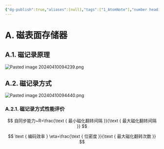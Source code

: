 ```yaml
---
{"dg-publish":true,"aliases":[null],"tags":["1_AtomNote"],"number headings":"auto, first-level 1, max 6, A.1.","Created-Date":"2024-04-10 09:41:55","Modified-Date":"2024-04-18 11:53:22","permalink":"/A01_Lessons/Ab03_计算机组织与体系结构/外部存储系统/","dgPassFrontmatter":true}
---
```





# A. 磁表面存储器



## A.1. 磁记录原理

![Pasted image 20240410094239.png](/img/user/Z02_ObFiles/Attachments/Pasted%20image%2020240410094239.png)





## A.2. 磁记录方式

![Pasted image 20240410094440.png](/img/user/Z02_ObFiles/Attachments/Pasted%20image%2020240410094440.png)



### A.2.1. 磁记录方式性能评价



$$
自同步能力~R=\frac{\text { 最小磁化翻转间隔 }}{\text { 最大磁化翻转间隔 }} 
$$


$$
\text { 编码效率 } \eta=\frac{\text { 位密度 }}{\text { 最大磁化翻转次数 }}
$$


